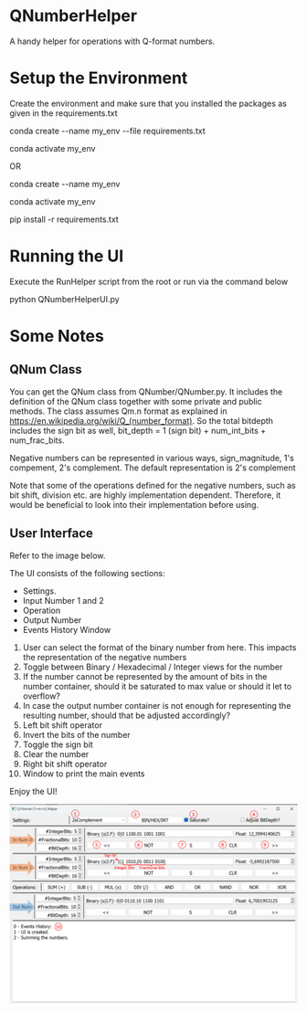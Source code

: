 # QNumberHelper
A handy helper for operations with Q-format numbers.

# Setup the Environment
Create the environment and make sure that you installed the packages as given in the requirements.txt

conda create --name my_env --file requirements.txt

conda activate my_env 

OR 

conda create --name my_env

conda activate my_env

pip install -r requirements.txt 

# Running the UI
Execute the RunHelper script from the root or run via the command below

python QNumberHelperUI.py

# Some Notes
## QNum Class
You can get the QNum class from QNumber/QNumber.py. It includes the definition of the QNum class together with some private and public methods. The class assumes Qm.n format as explained in https://en.wikipedia.org/wiki/Q_(number_format). So the total bitdepth includes the sign bit as well, bit_depth = 1 (sign bit) + num_int_bits + num_frac_bits.

Negative numbers can be represented in various ways, sign_magnitude, 1's compement, 2's complement. The default representation is 2's complement

Note that some of the operations defined for the negative numbers, such as bit shift, division etc. are highly implementation dependent. Therefore, it would be beneficial to look into their implementation before using.

## User Interface
Refer to the image below.

The UI consists of the following sections:
- Settings.
- Input Number 1 and 2
- Operation
- Output Number
- Events History Window

1. User can select the format of the binary number from here. This impacts the representation of the negative numbers
2. Toggle between Binary / Hexadecimal / Integer views for the number
3. If the number cannot be represented by the amount of bits in the number container, should it be saturated to max value or should it let to overflow?
4. In case the output number container is not enough for representing the resulting number, should that be adjusted accordingly?
5. Left bit shift operator
6. Invert the bits of the number
7. Toggle the sign bit
8. Clear the number
9. Right bit shift operator
10. Window to print the main events 

Enjoy the UI!

![alt text](UI.png)
